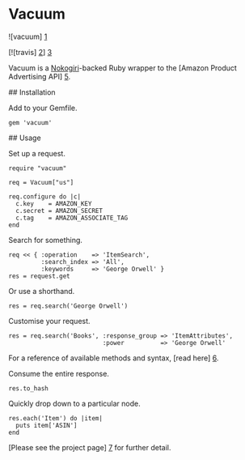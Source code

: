 # Vacuum

![vacuum] [1]

[![travis] [2]] [3]

Vacuum is a [Nokogiri][4]-backed Ruby wrapper to the [Amazon Product
Advertising API] [5].

## Installation

Add to your Gemfile.

    gem 'vacuum'

## Usage

Set up a request.

    require "vacuum"

    req = Vacuum["us"]

    req.configure do |c|
      c.key    = AMAZON_KEY
      c.secret = AMAZON_SECRET
      c.tag    = AMAZON_ASSOCIATE_TAG
    end

Search for something.

    req << { :operation    => 'ItemSearch',
             :search_index => 'All',
             :keywords     => 'George Orwell' }
    res = request.get

Or use a shorthand.

    res = req.search('George Orwell')

Customise your request.

    res = req.search('Books', :response_group => 'ItemAttributes',
                              :power          => 'George Orwell'

For a reference of available methods and syntax, [read here] [6].

Consume the entire response.

    res.to_hash

Quickly drop down to a particular node.

    res.each('Item') do |item|
      puts item['ASIN']
    end

[Please see the project page] [7] for further detail.

[1]: https://github.com/hakanensari/vacuum/blob/master/vacuum.png?raw=true
[2]: https://secure.travis-ci.org/hakanensari/vacuum.png
[3]: http://travis-ci.org/hakanensari/vacuum
[4]: http://nokogiri.org/
[5]: https://affiliate-program.amazon.co.uk/gp/advertising/api/detail/main.html
[6]: https://github.com/hakanensari/vacuum/blob/master/lib/vacuum/operations.rb
[7]: http://code.papercavalier.com/amazon_product/
